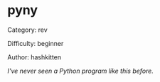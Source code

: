 pyny
==============

Category: rev

Difficulty: beginner

Author: hashkitten

_I've never seen a Python program like this before._